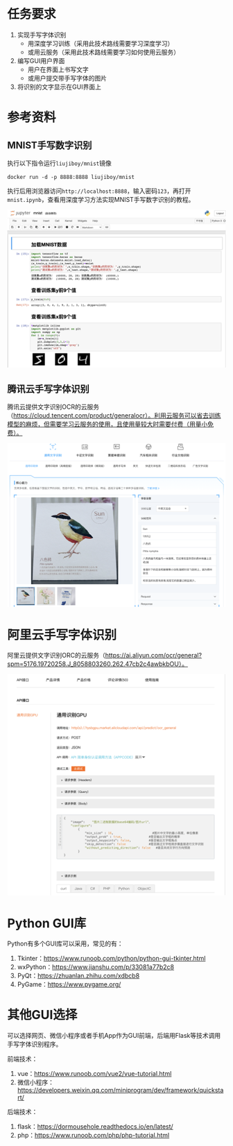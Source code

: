 # 任务要求

1. 实现手写字体识别
   - 用深度学习训练（采用此技术路线需要学习深度学习）
   - 或用云服务（采用此技术路线需要学习如何使用云服务）
2. 编写GUI用户界面
   - 用户在界面上书写文字
   - 或用户提交带手写字体的图片
3. 将识别的文字显示在GUI界面上

# 参考资料

## MNIST手写数字识别

执行以下指令运行`liujiboy/mnist`镜像

```shell
docker run -d -p 8888:8888 liujiboy/mnist
```

执行后用浏览器访问`http://localhost:8888`，输入密码`123`，再打开`mnist.ipynb`，查看用深度学习方法实现MNIST手写数字识别的教程。

![image-20210127115458418](images/image-20210127115458418.png)

## 腾讯云手写字体识别

腾讯云提供文字识别OCR的云服务（https://cloud.tencent.com/product/generalocr）。利用云服务可以省去训练模型的麻烦，但需要学习云服务的使用，且使用量较大时需要付费（用量小免费）。

![image-20210127120023454](images/image-20210127120023454.png)

# 阿里云手写字体识别

阿里云提供文字识别ORC的云服务（https://ai.aliyun.com/ocr/general?spm=5176.19720258.J_8058803260.262.47cb2c4awbkbOU）。

![image-20210127120505875](images/image-20210127120505875.png)

# Python GUI库

Python有多个GUI库可以采用，常见的有：

1. Tkinter：https://www.runoob.com/python/python-gui-tkinter.html
2. wxPython：https://www.jianshu.com/p/33081a77b2c8
3. PyQt：https://zhuanlan.zhihu.com/xdbcb8
4. PyGame：https://www.pygame.org/

# 其他GUI选择

可以选择网页、微信小程序或者手机App作为GUI前端，后端用Flask等技术调用手写字体识别程序。

前端技术：

1. vue：https://www.runoob.com/vue2/vue-tutorial.html
2. 微信小程序：https://developers.weixin.qq.com/miniprogram/dev/framework/quickstart/

后端技术：

1. flask：https://dormousehole.readthedocs.io/en/latest/
2. php：https://www.runoob.com/php/php-tutorial.html

